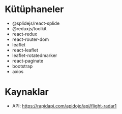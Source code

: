 # Kütüphaneler

- @splidejs/react-splide
- @reduxjs/toolkit
- react-redux
- react-router-dom
- leaflet
- react-leaflet
- leaflet-rotatedmarker
- react-paginate
- bootstrap
- axios

# Kaynaklar

- API: https://rapidapi.com/apidojo/api/flight-radar1
